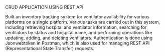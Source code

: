 CRUD APPLICATION USING REST API

Built an inventory tracking system for ventilator availability for various platforms on a single platform. Various tasks are carried out in this system, including retrieving hospital and ventilator information, searching for ventilators by status and hospital name, and performing operations like updating, adding, and deleting ventilators. Authentication is done using Jsonwebtoken in Postman, which is also used for managing REST API (Representational State Transfer) requests.
